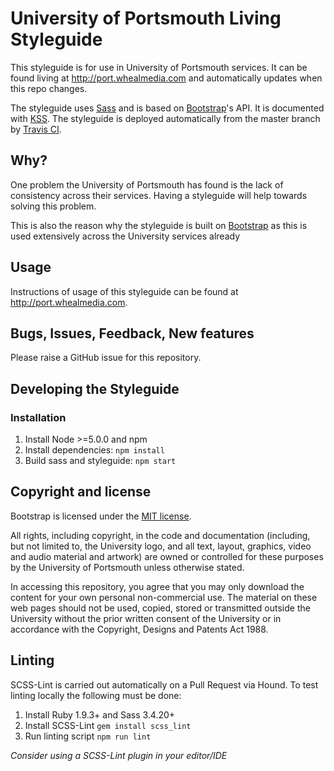 # University of Portsmouth Living Styleguide

This styleguide is for use in University of Portsmouth services. It can be found living at http://port.whealmedia.com and automatically updates when this repo changes.

The styleguide uses [Sass](http://sass-lang.com/) and is based on [Bootstrap](https://github.com/twbs/bootstrap)'s API. It is documented with [KSS](https://github.com/kss-node/kss-node). The styleguide is deployed automatically from the master branch by [Travis CI](http://travisci.org).

## Why?

One problem the University of Portsmouth has found is the lack of consistency across their services. Having a styleguide will help towards solving this problem.

This is also the reason why the styleguide is built on [Bootstrap](https://github.com/twbs/bootstrap) as this is used extensively across the University services already

## Usage

Instructions of usage of this styleguide can be found at http://port.whealmedia.com.

## Bugs, Issues, Feedback, New features

Please raise a GitHub issue for this repository.

## Developing the Styleguide

### Installation

1. Install Node >=5.0.0 and npm
2. Install dependencies: `npm install`
3. Build sass and styleguide: `npm start`

## Copyright and license

Bootstrap is licensed under the [MIT license](https://github.com/twbs/bootstrap/blob/master/LICENSE).

All rights, including copyright, in the code and documentation (including, but not limited to, the University logo, and
all text, layout, graphics, video and audio material and artwork) are owned or controlled for these purposes by the
University of Portsmouth unless otherwise stated.

In accessing this repository, you agree that you may only download the content for your own personal
non-commercial use. The material on these web pages should not be used, copied, stored or transmitted outside the
University without the prior written consent of the University or in accordance with the Copyright, Designs and Patents
Act 1988.

## Linting

SCSS-Lint is carried out automatically on a Pull Request via Hound. To test linting locally the following must be done:

1. Install Ruby 1.9.3+ and Sass 3.4.20+
2. Install SCSS-Lint `gem install scss_lint`
3. Run linting script `npm run lint`

_Consider using a SCSS-Lint plugin in your editor/IDE_